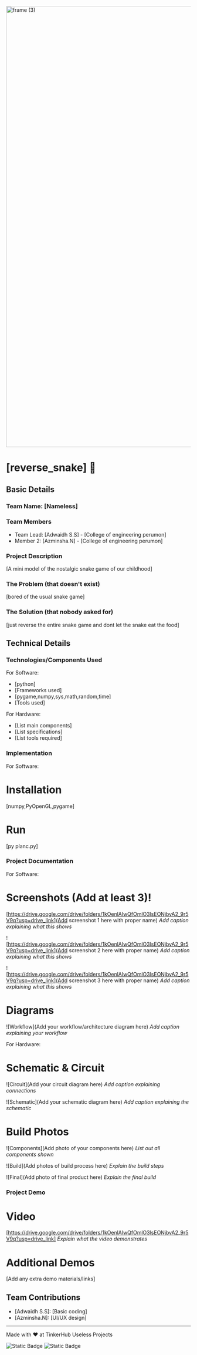 <img width="3188" height="1202" alt="frame (3)" src="https://github.com/user-attachments/assets/517ad8e9-ad22-457d-9538-a9e62d137cd7" />


# [reverse_snake] 🎯


## Basic Details
### Team Name: [Nameless]


### Team Members
- Team Lead: [Adwaidh S.S] - [College of engineering perumon]
- Member 2: [Azminsha.N] - [College of engineering perumon]


### Project Description
[A mini model of the nostalgic snake game of our childhood]

### The Problem (that doesn't exist)
[bored of the usual snake game]

### The Solution (that nobody asked for)
[just reverse the entire snake game and dont let the snake eat the food]

## Technical Details
### Technologies/Components Used
For Software:
- [python]
- [Frameworks used]
- [pygame,numpy,sys,math,random,time]
- [Tools used]

For Hardware:
- [List main components]
- [List specifications]
- [List tools required]

### Implementation
For Software:
# Installation
[numpy,PyOpenGL,pygame]

# Run
[py planc.py]

### Project Documentation
For Software:

# Screenshots (Add at least 3)!
[https://drive.google.com/drive/folders/1kOenlAlwQfOmlO3lsEONjbvA2_9r5V9q?usp=drive_link](Add screenshot 1 here with proper name)
*Add caption explaining what this shows*

![https://drive.google.com/drive/folders/1kOenlAlwQfOmlO3lsEONjbvA2_9r5V9q?usp=drive_link](Add screenshot 2 here with proper name)
*Add caption explaining what this shows*

![https://drive.google.com/drive/folders/1kOenlAlwQfOmlO3lsEONjbvA2_9r5V9q?usp=drive_link](Add screenshot 3 here with proper name)
*Add caption explaining what this shows*

# Diagrams
![Workflow](Add your workflow/architecture diagram here)
*Add caption explaining your workflow*

For Hardware:

# Schematic & Circuit
![Circuit](Add your circuit diagram here)
*Add caption explaining connections*

![Schematic](Add your schematic diagram here)
*Add caption explaining the schematic*

# Build Photos
![Components](Add photo of your components here)
*List out all components shown*

![Build](Add photos of build process here)
*Explain the build steps*

![Final](Add photo of final product here)
*Explain the final build*

### Project Demo
# Video
[https://drive.google.com/drive/folders/1kOenlAlwQfOmlO3lsEONjbvA2_9r5V9q?usp=drive_link]
*Explain what the video demonstrates*

# Additional Demos
[Add any extra demo materials/links]

## Team Contributions
- [Adwaidh S.S]: [Basic coding]
- [Azminsha.N]: [UI/UX design]


---
Made with ❤️ at TinkerHub Useless Projects 

![Static Badge](https://img.shields.io/badge/TinkerHub-24?color=%23000000&link=https%3A%2F%2Fwww.tinkerhub.org%2F)
![Static Badge](https://img.shields.io/badge/UselessProjects--25-25?link=https%3A%2F%2Fwww.tinkerhub.org%2Fevents%2FQ2Q1TQKX6Q%2FUseless%2520Projects)



